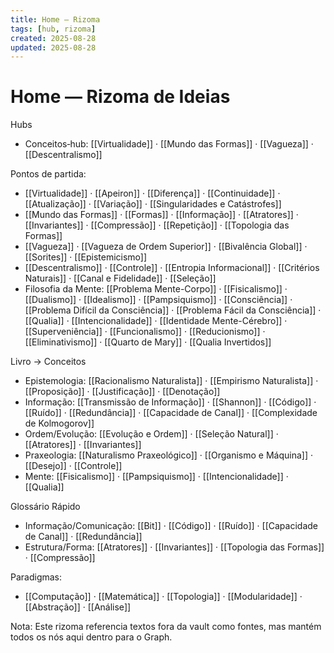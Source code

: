 ```yaml
---
title: Home — Rizoma
tags: [hub, rizoma]
created: 2025-08-28
updated: 2025-08-28
---
```


# Home — Rizoma de Ideias

Hubs
- Conceitos‑hub: [[Virtualidade]] · [[Mundo das Formas]] · [[Vagueza]] · [[Descentralismo]]

Pontos de partida:
- [[Virtualidade]] · [[Apeiron]] · [[Diferença]] · [[Continuidade]] · [[Atualização]] · [[Variação]] · [[Singularidades e Catástrofes]]
- [[Mundo das Formas]] · [[Formas]] · [[Informação]] · [[Atratores]] · [[Invariantes]] · [[Compressão]] · [[Repetição]] · [[Topologia das Formas]]
- [[Vagueza]] · [[Vagueza de Ordem Superior]] · [[Bivalência Global]] · [[Sorites]] · [[Epistemicismo]]
- [[Descentralismo]] · [[Controle]] · [[Entropia Informacional]] · [[Critérios Naturais]] · [[Canal e Fidelidade]] · [[Seleção]]
- Filosofia da Mente: [[Problema Mente-Corpo]] · [[Fisicalismo]] · [[Dualismo]] · [[Idealismo]] · [[Pampsiquismo]] · [[Consciência]] · [[Problema Difícil da Consciência]] · [[Problema Fácil da Consciência]] · [[Qualia]] · [[Intencionalidade]] · [[Identidade Mente-Cérebro]] · [[Superveniência]] · [[Funcionalismo]] · [[Reducionismo]] · [[Eliminativismo]] · [[Quarto de Mary]] · [[Qualia Invertidos]]
 
Livro → Conceitos
- Epistemologia: [[Racionalismo Naturalista]] · [[Empirismo Naturalista]] · [[Proposição]] · [[Justificação]] · [[Denotação]]
- Informação: [[Transmissão de Informação]] · [[Shannon]] · [[Código]] · [[Ruído]] · [[Redundância]] · [[Capacidade de Canal]] · [[Complexidade de Kolmogorov]]
- Ordem/Evolução: [[Evolução e Ordem]] · [[Seleção Natural]] · [[Atratores]] · [[Invariantes]]
- Praxeologia: [[Naturalismo Praxeológico]] · [[Organismo e Máquina]] · [[Desejo]] · [[Controle]]
- Mente: [[Fisicalismo]] · [[Pampsiquismo]] · [[Intencionalidade]] · [[Qualia]]

Glossário Rápido
- Informação/Comunicação: [[Bit]] · [[Código]] · [[Ruído]] · [[Capacidade de Canal]] · [[Redundância]]
- Estrutura/Forma: [[Atratores]] · [[Invariantes]] · [[Topologia das Formas]] · [[Compressão]]

Paradigmas:
- [[Computação]] · [[Matemática]] · [[Topologia]] · [[Modularidade]] · [[Abstração]] · [[Análise]]

Nota: Este rizoma referencia textos fora da vault como fontes, mas mantém todos os nós aqui dentro para o Graph.
